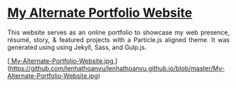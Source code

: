 # <a href="https://lenhathoanvu.github.io/" target="_blank">My Alternate Portfolio Website</a>

 <p align="justify">This website serves as an online portfolio to showcase my web presence, résumé, story, & featured projects with a Particle.js aligned theme. It was generated using using Jekyll, Sass, and Gulp.js.</p>
 
[[ My-Alternate-Portfolio-Website.jpg
](https://github.com/lenhathoanvu/lenhathoanvu.github.io/blob/master/My-Porfolio-Website.png)](https://github.com/lenhathoanvu/lenhathoanvu.github.io/blob/master/My-Alternate-Portfolio-Website.jpg)
